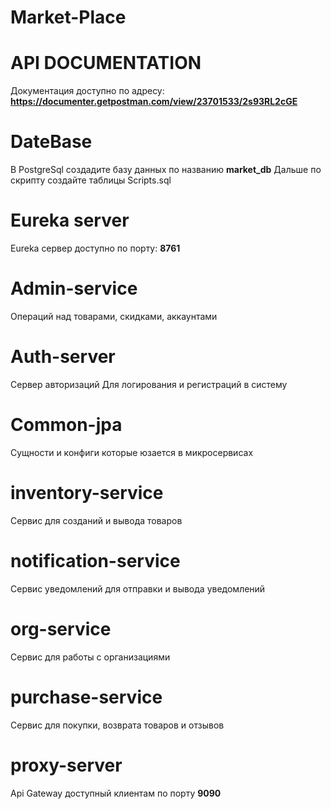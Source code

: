 # Market-Place
# API DOCUMENTATION
Документация доступно по адресу:
**https://documenter.getpostman.com/view/23701533/2s93RL2cGE**
# DateBase
В PostgreSql создадите базу данных по названию **market_db**
Дальше по скрипту создайте таблицы Scripts.sql 
# Eureka server
Eureka сервер доступно по порту: **8761**
# Admin-service
Операций над товарами, скидками, аккаунтами
# Auth-server
Сервер авторизаций 
Для логирования и регистраций в систему
# Common-jpa
Сущности и конфиги которые юзается в микросервисах
# inventory-service
Сервис для созданий и вывода товаров
# notification-service
Сервис уведомлений для отправки и вывода уведомлений
# org-service
Сервис для работы с организациями
# purchase-service
Сервис для покупки, возврата товаров и отзывов
# proxy-server
Api Gateway доступный клиентам по порту **9090**
